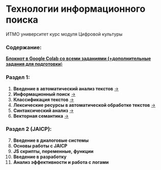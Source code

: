 # Технологии информационного поиска
ИТМО университет курс модуля Цифровой культуры

### Содержание:
[**Блокнот в Google Colab со всеми заданиями (+дополнительные задания для подготовки**)](https://colab.research.google.com/drive/14gWuYbVk6r02cTHfjpA96aoiTsnCDw2-?usp=sharing)
### Раздел 1:
1. **Введение в автоматический анализ текстов** [->](1-intro/nlp-1.ipynb)
2. **Информационный поиск** [->](2-information-retrieval/nlp-2.ipynb)
3. **Классификация текстов** [->](3-text-classification/nlp_3.ipynb)
4. **Лексические ресурсы в автоматической обработке текстов** [->](4-lexical-resources/nlp_4.ipynb)
5. **Синтаксический анализ** [->](5-syntactic-analysis/nlp_5.ipynb)
6. **Векторная семантика** [->](6-vector-semantics/nlp_6.ipynb)
### Раздел 2 (JAICP):
7. **Введение в диалоговые системы**
8. **Основы работы с JAICP**
9. **JS скрипты, переменные, функции**
10. **Введение в разработку**
11. **Анализ эффективности и работа с логами**
